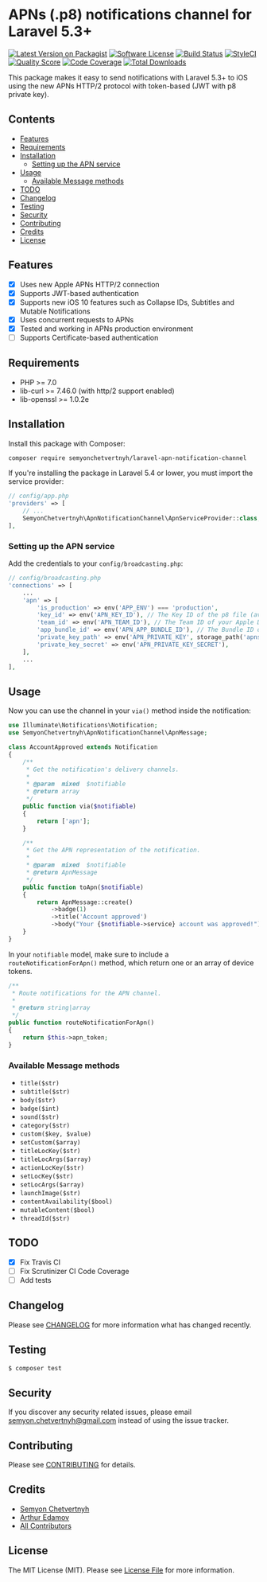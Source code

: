 # APNs (.p8) notifications channel for Laravel 5.3+

[![Latest Version on Packagist](https://img.shields.io/packagist/v/semyonchetvertnyh/laravel-apn-notification-channel.svg?style=flat-square)](https://packagist.org/packages/semyonchetvertnyh/laravel-apn-notification-channel)
[![Software License](https://img.shields.io/badge/license-MIT-brightgreen.svg?style=flat-square)](LICENSE.md)
[![Build Status](https://img.shields.io/travis/semyonchetvertnyh/laravel-apn-notification-channel/master.svg?style=flat-square)](https://travis-ci.org/semyonchetvertnyh/laravel-apn-notification-channel)
[![StyleCI](https://styleci.io/repos/161703866/shield)](https://styleci.io/repos/161703866)
[![Quality Score](https://img.shields.io/scrutinizer/g/semyonchetvertnyh/laravel-apn-notification-channel.svg?style=flat-square)](https://scrutinizer-ci.com/g/semyonchetvertnyh/laravel-apn-notification-channel)
[![Code Coverage](https://img.shields.io/scrutinizer/coverage/g/semyonchetvertnyh/laravel-apn-notification-channel/master.svg?style=flat-square)](https://scrutinizer-ci.com/g/semyonchetvertnyh/laravel-apn-notification-channel/?branch=master)
[![Total Downloads](https://img.shields.io/packagist/dt/semyonchetvertnyh/laravel-apn-notification-channel.svg?style=flat-square)](https://packagist.org/packages/semyonchetvertnyh/laravel-apn-notification-channel)

This package makes it easy to send notifications with Laravel 5.3+ to iOS using the new APNs HTTP/2 protocol with token-based (JWT with p8 private key).

## Contents

- [Features](#features)
- [Requirements](#requirements)
- [Installation](#installation)
	- [Setting up the APN service](#setting-up-the-apn-service)
- [Usage](#usage)
	- [Available Message methods](#available-message-methods)
- [TODO](#todo)
- [Changelog](#changelog)
- [Testing](#testing)
- [Security](#security)
- [Contributing](#contributing)
- [Credits](#credits)
- [License](#license)

## Features

- [X] Uses new Apple APNs HTTP/2 connection
- [X] Supports JWT-based authentication
- [X] Supports new iOS 10 features such as Collapse IDs, Subtitles and Mutable Notifications
- [X] Uses concurrent requests to APNs
- [X] Tested and working in APNs production environment
- [ ] Supports Certificate-based authentication

## Requirements

* PHP >= 7.0
* lib-curl >= 7.46.0 (with http/2 support enabled)
* lib-openssl >= 1.0.2e 

## Installation

Install this package with Composer:

```bash
composer require semyonchetvertnyh/laravel-apn-notification-channel
```

If you're installing the package in Laravel 5.4 or lower, you must import the service provider:

```php
// config/app.php
'providers' => [
    // ...
    SemyonChetvertnyh\ApnNotificationChannel\ApnServiceProvider::class,
],
```

### Setting up the APN service

Add the credentials to your `config/broadcasting.php`:

```php
// config/broadcasting.php
'connections' => [
    ...
    'apn' => [
        'is_production' => env('APP_ENV') === 'production',
        'key_id' => env('APN_KEY_ID'), // The Key ID of the p8 file (available at https://developer.apple.com/account/ios/authkey/)
        'team_id' => env('APN_TEAM_ID'), // The Team ID of your Apple Developer Account (available at https://developer.apple.com/account/#/membership/)
        'app_bundle_id' => env('APN_APP_BUNDLE_ID'), // The Bundle ID of your application. For example, "com.company.application"
        'private_key_path' => env('APN_PRIVATE_KEY', storage_path('apns-private-key.p8')),
        'private_key_secret' => env('APN_PRIVATE_KEY_SECRET'),
    ],
    ...
],
```

## Usage

Now you can use the channel in your `via()` method inside the notification:

```php
use Illuminate\Notifications\Notification;
use SemyonChetvertnyh\ApnNotificationChannel\ApnMessage;

class AccountApproved extends Notification
{
    /**
     * Get the notification's delivery channels.
     *
     * @param  mixed  $notifiable
     * @return array
     */
    public function via($notifiable)
    {
        return ['apn'];
    }

    /**
     * Get the APN representation of the notification.
     *
     * @param  mixed  $notifiable
     * @return ApnMessage
     */
    public function toApn($notifiable)
    {
        return ApnMessage::create()
            ->badge(1)
            ->title('Account approved')
            ->body("Your {$notifiable->service} account was approved!");
    }
}
```

In your `notifiable` model, make sure to include a `routeNotificationForApn()` method, which return one or an array of device tokens.

```php
/**
 * Route notifications for the APN channel.
 *
 * @return string|array
 */
public function routeNotificationForApn()
{
    return $this->apn_token;
}
```

### Available Message methods

 - `title($str)`
 - `subtitle($str)`
 - `body($str)`
 - `badge($int)`
 - `sound($str)`
 - `category($str)`
 - `custom($key, $value)`
 - `setCustom($array)`
 - `titleLocKey($str)`
 - `titleLocArgs($array)`
 - `actionLocKey($str)`
 - `setLocKey($str)`
 - `setLocArgs($array)`
 - `launchImage($str)`
 - `contentAvailability($bool)`
 - `mutableContent($bool)`
 - `threadId($str)`
 
## TODO

- [X] Fix Travis CI
- [ ] Fix Scrutinizer CI Code Coverage
- [ ] Add tests

## Changelog

Please see [CHANGELOG](CHANGELOG.md) for more information what has changed recently.

## Testing

``` bash
$ composer test
```

## Security

If you discover any security related issues, please email semyon.chetvertnyh@gmail.com instead of using the issue tracker.

## Contributing

Please see [CONTRIBUTING](CONTRIBUTING.md) for details.

## Credits

- [Semyon Chetvertnyh](https://github.com/semyonchetvertnyh)
- [Arthur Edamov](https://github.com/edamov)
- [All Contributors](../../contributors)

## License

The MIT License (MIT). Please see [License File](LICENSE.md) for more information.
